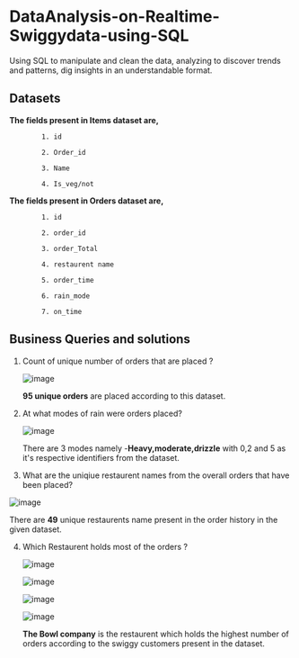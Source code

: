 # DataAnalysis-on-Realtime-Swiggydata-using-SQL
Using SQL to manipulate and clean the data, analyzing to discover trends and patterns, dig insights in an understandable format.

## Datasets
**The fields present in Items dataset are,**
            
            1. id
            
            2. Order_id
            
            3. Name
            
            4. Is_veg/not

**The fields present in Orders dataset are,**
            
            1. id
            
            2. order_id
            
            3. order_Total
            
            4. restaurent name
            
            5. order_time
            
            6. rain_mode
            
            7. on_time


## Business Queries and solutions
1. Count of unique number of orders that are placed ?

   ![image](https://github.com/deva-246/DataAnalysis-on-Realtime-Swiggydata-using-SQL/assets/75877347/9bfec0ac-9970-4719-8314-166057b0e2b6)
   
   **95 unique orders** are placed according to this dataset.

2. At what modes of rain were orders placed?

   ![image](https://github.com/deva-246/DataAnalysis-on-Realtime-Swiggydata-using-SQL/assets/75877347/0192b30f-7201-4c39-ba72-2484f4c87ec8)

   There are 3 modes namely -**Heavy,moderate,drizzle** with 0,2 and 5 as it's respective identifiers from the dataset.

3.  What are the uniqiue restaurent names from the overall orders that have been placed?

   ![image](https://github.com/deva-246/DataAnalysis-on-Realtime-Swiggydata-using-SQL/assets/75877347/f290ab7c-7a34-48b9-9345-321b54263034)

   There are **49** unique restaurents name present in the order history in the given dataset.

4.  Which Restaurent holds most of the orders ?

    ![image](https://github.com/deva-246/DataAnalysis-on-Realtime-Swiggydata-using-SQL/assets/75877347/68b8cc0d-8b06-4f95-a608-2d278e46eb83)
    
    ![image](https://github.com/deva-246/DataAnalysis-on-Realtime-Swiggydata-using-SQL/assets/75877347/e4b61785-5daf-4261-a905-cd880b58fdc0)

    ![image](https://github.com/deva-246/DataAnalysis-on-Realtime-Swiggydata-using-SQL/assets/75877347/377aba1b-8f0a-43b6-8dd6-61ceb4b9dfd1)
    
    ![image](https://github.com/deva-246/DataAnalysis-on-Realtime-Swiggydata-using-SQL/assets/75877347/5e8a17f7-f73e-4437-bfcb-68f3379d41bc)
    

    **The Bowl company** is the restaurent which holds the highest number of orders according to the swiggy customers present in the dataset.







   

   
   


            




